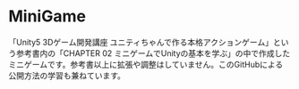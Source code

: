# MiniGame
「Unity5 3Dゲーム開発講座 ユニティちゃんで作る本格アクションゲーム」という参考書内の「CHAPTER 02 ミニゲームでUnityの基本を学ぶ」の中で作成したミニゲームです。参考書以上に拡張や調整はしていません。このGitHubによる公開方法の学習も兼ねています。
